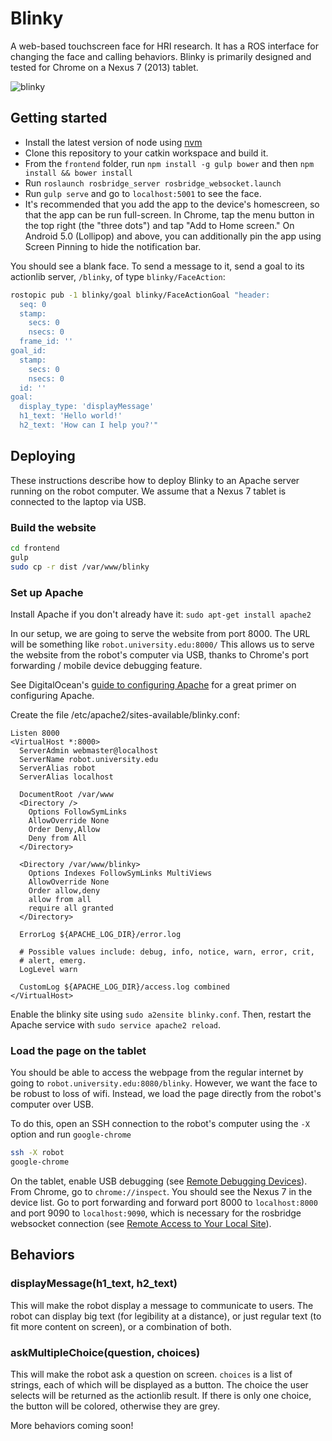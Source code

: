 # Blinky
A web-based touchscreen face for HRI research.
It has a ROS interface for changing the face and calling behaviors.
Blinky is primarily designed and tested for Chrome on a Nexus 7 (2013) tablet.

![blinky](https://cloud.githubusercontent.com/assets/1175286/12600875/baf9204c-c451-11e5-98f5-7fbaa8b57a9e.png)

## Getting started
- Install the latest version of node using [nvm](https://github.com/creationix/nvm)
- Clone this repository to your catkin workspace and build it.
- From the `frontend` folder, run `npm install -g gulp bower` and then `npm install && bower install`
- Run `roslaunch rosbridge_server rosbridge_websocket.launch`
- Run `gulp serve` and go to `localhost:5001` to see the face.
- It's recommended that you add the app to the device's homescreen, so that the app can be run full-screen.
  In Chrome, tap the menu button in the top right (the "three dots") and tap "Add to Home screen."
  On Android 5.0 (Lollipop) and above, you can additionally pin the app using Screen Pinning to hide the notification bar.

You should see a blank face.
To send a message to it, send a goal to its actionlib server, `/blinky`, of type `blinky/FaceAction`:
```bash
rostopic pub -1 blinky/goal blinky/FaceActionGoal "header:
  seq: 0
  stamp:
    secs: 0
    nsecs: 0
  frame_id: ''
goal_id:
  stamp:
    secs: 0
    nsecs: 0
  id: ''
goal:
  display_type: 'displayMessage'
  h1_text: 'Hello world!'
  h2_text: 'How can I help you?'"
```

## Deploying

These instructions describe how to deploy Blinky to an Apache server running on the robot computer.
We assume that a Nexus 7 tablet is connected to the laptop via USB.

### Build the website
```bash
cd frontend
gulp
sudo cp -r dist /var/www/blinky
```

### Set up Apache
Install Apache if you don't already have it: `sudo apt-get install apache2`

In our setup, we are going to serve the website from port 8000.
The URL will be something like `robot.university.edu:8000/`
This allows us to serve the website from the robot's computer via USB, thanks to Chrome's port forwarding / mobile device debugging feature.

See DigitalOcean's [guide to configuring Apache](https://www.digitalocean.com/community/tutorials/how-to-configure-the-apache-web-server-on-an-ubuntu-or-debian-vps) for a great primer on configuring Apache.

Create the file /etc/apache2/sites-available/blinky.conf:
```ApacheConf
Listen 8000
<VirtualHost *:8000>
  ServerAdmin webmaster@localhost
  ServerName robot.university.edu
  ServerAlias robot
  ServerAlias localhost

  DocumentRoot /var/www
  <Directory />
    Options FollowSymLinks
    AllowOverride None
    Order Deny,Allow
    Deny from All
  </Directory>

  <Directory /var/www/blinky>
    Options Indexes FollowSymLinks MultiViews
    AllowOverride None
    Order allow,deny
    allow from all
    require all granted
  </Directory>

  ErrorLog ${APACHE_LOG_DIR}/error.log

  # Possible values include: debug, info, notice, warn, error, crit,
  # alert, emerg.
  LogLevel warn

  CustomLog ${APACHE_LOG_DIR}/access.log combined
</VirtualHost>
```

Enable the blinky site using `sudo a2ensite blinky.conf`.
Then, restart the Apache service with `sudo service apache2 reload`.

### Load the page on the tablet
You should be able to access the webpage from the regular internet by going to `robot.university.edu:8080/blinky`.
However, we want the face to be robust to loss of wifi.
Instead, we load the page directly from the robot's computer over USB.

To do this, open an SSH connection to the robot's computer using the `-X` option and run `google-chrome`
```bash
ssh -X robot
google-chrome
```

On the tablet, enable USB debugging (see [Remote Debugging Devices](https://developers.google.com/web/tools/chrome-devtools/debug/remote-debugging/remote-debugging?hl=en)).
From Chrome, go to `chrome://inspect`.
You should see the Nexus 7 in the device list.
Go to port forwarding and forward port 8000 to `localhost:8000` and port 9090 to `localhost:9090`, which is necessary for the rosbridge websocket connection (see [Remote Access to Your Local Site](https://developers.google.com/web/tools/chrome-devtools/debug/remote-debugging/local-server?hl=en)).

## Behaviors
### displayMessage(h1_text, h2_text)
This will make the robot display a message to communicate to users.
The robot can display big text (for legibility at a distance), or just regular text (to fit more content on screen), or a combination of both.

### askMultipleChoice(question, choices)
This will make the robot ask a question on screen.
`choices` is a list of strings, each of which will be displayed as a button.
The choice the user selects will be returned as the actionlib result.
If there is only one choice, the button will be colored, otherwise they are grey.

More behaviors coming soon!
